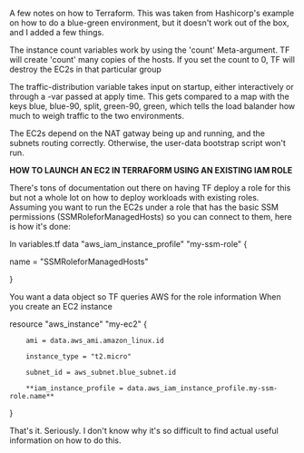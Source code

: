 A few notes on how to Terraform. This was taken from Hashicorp's example on how to do a blue-green environment, but it doesn't work out of the box, and I added a few things.

The instance count variables work by using the 'count' Meta-argument. TF will create 'count' many copies of the hosts. If you set the count to 0, TF will destroy the EC2s in that particular group

The traffic-distribution variable takes input on startup, either interactively or through a -var passed at apply time. This gets compared to a map with the keys blue, blue-90, split, green-90, green, which tells the load balander how much to weigh traffic to the two environments.

The EC2s depend on the NAT gatway being up and running, and the subnets routing correctly. Otherwise, the user-data bootstrap script won't run.

**HOW TO LAUNCH AN EC2 IN TERRAFORM USING AN EXISTING IAM ROLE**

There's tons of documentation out there on having TF deploy a role for this but not a whole lot on how to deploy workloads with existing roles. Assuming you want to run the EC2s under a role that has the basic SSM permissions (SSMRoleforManagedHosts) so you can connect to them, here is how it's done:

In variables.tf
data "aws_iam_instance_profile" "my-ssm-role" {

  name = "SSMRoleforManagedHosts"
  
}

You want a data object so TF queries AWS for the role information
When you create an EC2 instance

resource "aws_instance" "my-ec2" {

        ami = data.aws_ami.amazon_linux.id
        
        instance_type = "t2.micro"
        
        subnet_id = aws_subnet.blue_subnet.id
        
        **iam_instance_profile = data.aws_iam_instance_profile.my-ssm-role.name**
}

That's it. Seriously. I don't know why it's so difficult to find actual useful information on how to do this.
